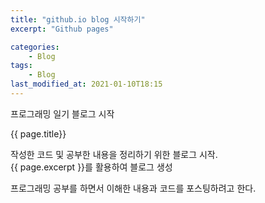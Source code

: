 ```yaml
---
title: "github.io blog 시작하기"
excerpt: "Github pages"

categories:
    - Blog
tags:
    - Blog
last_modified_at: 2021-01-10T18:15
---
```


프로그래밍 일기 블로그 시작  

{{ page.title}}  

작성한 코드 및 공부한 내용을 정리하기 위한 블로그 시작.  
{{ page.excerpt }}를 활용하여 블로그 생성


프로그래밍 공부를 하면서 이해한 내용과 코드를 포스팅하려고 한다.
